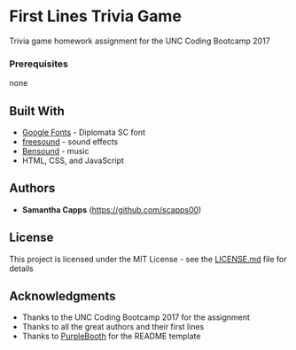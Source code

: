 # First Lines Trivia Game

Trivia game homework assignment for the UNC Coding Bootcamp 2017

### Prerequisites

none

## Built With

* [Google Fonts](https://fonts.google.com/) - Diplomata SC font
* [freesound](https://freesound.org/) - sound effects
* [Bensound](https://www.bensound.com) - music
* HTML, CSS, and JavaScript

## Authors

* **Samantha Capps** (https://github.com/scapps00)

## License

This project is licensed under the MIT License - see the [LICENSE.md](LICENSE.md) file for details

## Acknowledgments

* Thanks to the UNC Coding Bootcamp 2017 for the assignment
* Thanks to all the great authors and their first lines
* Thanks to [PurpleBooth](https://gist.github.com/PurpleBooth/109311bb0361f32d87a2) for the README template

